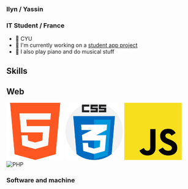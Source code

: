 ### Ilyn / Yassin
### IT Student / France

- 📍 CYU
- 🌱 I'm currently working on a [student app project](https://github.com/Klbgr/EzStudies)
- 🎼 I also play piano and do musical stuff

## Skills

## Web
<img src="732212.png" alt="HTML" width="150"/> <img src="CSS.png" alt="CSS" width="150"/> <img src="JS.png" alt="JS" width="150"/> <img src="PHP-logo.svg" alt="PHP" width="150"/>

### Software and machine


